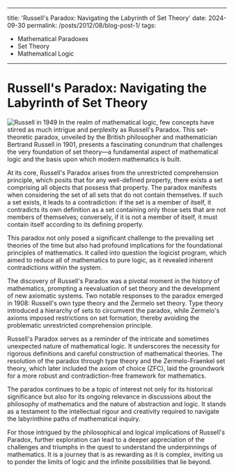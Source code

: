 
---
title: 'Russell's Paradox: Navigating the Labyrinth of Set Theory'
date: 2024-09-30
permalink: /posts/2012/08/blog-post-1/
tags:
  - Mathematical Paradoxes
  - Set Theory
  - Mathematical Logic
---

# Russell's Paradox: Navigating the Labyrinth of Set Theory
![Russell in 1949](https://upload.wikimedia.org/wikipedia/commons/thumb/0/09/Bertrand_Russell_1949.jpg/330px-Bertrand_Russell_1949.jpg)
In the realm of mathematical logic, few concepts have stirred as much intrigue and perplexity as Russell's Paradox. This set-theoretic paradox, unveiled by the British philosopher and mathematician Bertrand Russell in 1901, presents a fascinating conundrum that challenges the very foundation of set theory—a fundamental aspect of mathematical logic and the basis upon which modern mathematics is built.

At its core, Russell's Paradox arises from the unrestricted comprehension principle, which posits that for any well-defined property, there exists a set comprising all objects that possess that property. The paradox manifests when considering the set of all sets that do not contain themselves. If such a set exists, it leads to a contradiction: if the set is a member of itself, it contradicts its own definition as a set containing only those sets that are not members of themselves; conversely, if it is not a member of itself, it must contain itself according to its defining property.

This paradox not only posed a significant challenge to the prevailing set theories of the time but also had profound implications for the foundational principles of mathematics. It called into question the logicist program, which aimed to reduce all of mathematics to pure logic, as it revealed inherent contradictions within the system.

The discovery of Russell's Paradox was a pivotal moment in the history of mathematics, prompting a reevaluation of set theory and the development of new axiomatic systems. Two notable responses to the paradox emerged in 1908: Russell's own type theory and the Zermelo set theory. Type theory introduced a hierarchy of sets to circumvent the paradox, while Zermelo's axioms imposed restrictions on set formation, thereby avoiding the problematic unrestricted comprehension principle.

Russell's Paradox serves as a reminder of the intricate and sometimes unexpected nature of mathematical logic. It underscores the necessity for rigorous definitions and careful construction of mathematical theories. The resolution of the paradox through type theory and the Zermelo-Fraenkel set theory, which later included the axiom of choice (ZFC), laid the groundwork for a more robust and contradiction-free framework for mathematics.

The paradox continues to be a topic of interest not only for its historical significance but also for its ongoing relevance in discussions about the philosophy of mathematics and the nature of abstraction and logic. It stands as a testament to the intellectual rigour and creativity required to navigate the labyrinthine paths of mathematical inquiry.

For those intrigued by the philosophical and logical implications of Russell's Paradox, further exploration can lead to a deeper appreciation of the challenges and triumphs in the quest to understand the underpinnings of mathematics. It is a journey that is as rewarding as it is complex, inviting us to ponder the limits of logic and the infinite possibilities that lie beyond.
